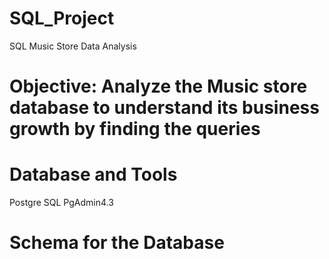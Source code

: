 # SQL_Project
SQL Music Store Data Analysis 
# Objective: Analyze the Music store database to understand its business growth by finding the queries 

# Database and Tools
Postgre SQL
PgAdmin4.3
# Schema for the Database 

